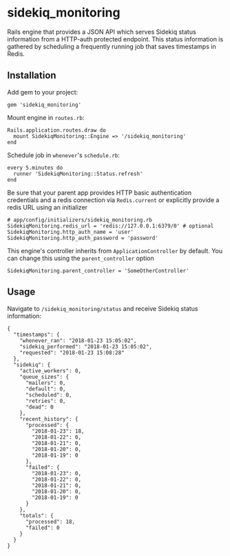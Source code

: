 # sidekiq_monitoring

Rails engine that provides a JSON API which serves Sidekiq
status information from a HTTP-auth protected endpoint.
This status information is gathered by scheduling a frequently
running job that saves timestamps in Redis.

## Installation

Add gem to your project:

    gem 'sidekiq_monitoring'

Mount engine in `routes.rb`:

    Rails.application.routes.draw do
      mount SidekiqMonitoring::Engine => '/sidekiq_monitoring'
    end

Schedule job in `whenever`'s `schedule.rb`:

    every 5.minutes do
      runner 'SidekiqMonitoring::Status.refresh'
    end

Be sure that your parent app provides HTTP basic authentication credentials and
a redis connection via `Redis.current` or explicitly provide a redis URL using
an initializer

    # app/config/initializers/sidekiq_monitoring.rb
    SidekiqMonitoring.redis_url = 'redis://127.0.0.1:6379/0' # optional
    SidekiqMonitoring.http_auth_name = 'user'
    SidekiqMonitoring.http_auth_password = 'password'

This engine's controller inherits from `ApplicationController` by default. You
can change this using the `parent_controller` option

    SidekiqMonitoring.parent_controller = 'SomeOtherController'

## Usage

Navigate to `/sidekiq_monitoring/status` and receive Sidekiq status information:

    {
      "timestamps": {
        "whenever_ran": "2018-01-23 15:05:02",
        "sidekiq_performed": "2018-01-23 15:05:02",
        "requested": "2018-01-23 15:08:28"
      },
      "sidekiq": {
        "active_workers": 0,
        "queue_sizes": {
          "mailers": 0,
          "default": 0,
          "scheduled": 0,
          "retries": 0,
          "dead": 0
        },
        "recent_history": {
          "processed": {
            "2018-01-23": 18,
            "2018-01-22": 0,
            "2018-01-21": 0,
            "2018-01-20": 0,
            "2018-01-19": 0
          },
          "failed": {
            "2018-01-23": 0,
            "2018-01-22": 0,
            "2018-01-21": 0,
            "2018-01-20": 0,
            "2018-01-19": 0
          }
        },
        "totals": {
          "processed": 18,
          "failed": 0
        }
      }
    }

